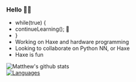 ### Hello 👋🏼
- while(true) {
-   continueLearning(); 🧠
- }                                  
- Working on Haxe and hardware programming
- Looking to collaborate on Python NN, or Haxe
- Haxe is fun
                                                                         
![Matthew's github stats](https://github-readme-stats.vercel.app/api?username=Mdbaker19&show_icons=true&theme=radical)   
[![Languages](https://github-readme-stats.vercel.app/api/top-langs/?username=Mdbaker19&langs_count=8&layout=compact&theme=chartreuse-dark)](https://github.com/Mdbaker19/github-readme-stats)
